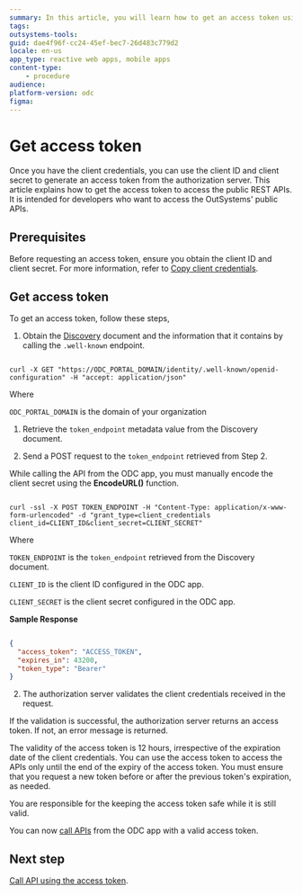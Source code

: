 ```yaml
---
summary: In this article, you will learn how to get an access token using the client credentials.
tags: 
outsystems-tools: 
guid: dae4f96f-cc24-45ef-bec7-26d483c779d2
locale: en-us
app_type: reactive web apps, mobile apps
content-type: 
    - procedure
audience: 
platform-version: odc
figma: 
---
```

# Get access token 

Once you have the client credentials, you can use the client ID and client secret to generate an access token from the authorization server. This article explains how to get the access token to access the public REST APIs. It is intended for developers who want to access the OutSystems' public APIs.

## Prerequisites

Before requesting an access token, ensure you obtain the client ID and client secret. For more information, refer to [Copy client credentials](create-api-client.md#copy-client-credentials).

## Get access token

To get an access token, follow these steps,

1. Obtain the [Discovery](about-oidc-discovery-document.md) document and the information that it contains by calling the `.well-known` endpoint.

```curl

curl -X GET "https://ODC_PORTAL_DOMAIN/identity/.well-known/openid-configuration" -H "accept: application/json"

```
Where

`ODC_PORTAL_DOMAIN` is the domain of your organization

1. Retrieve the `token_endpoint` metadata value from the Discovery document. 

1. Send a POST request to the `token_endpoint` retrieved from Step 2.

<div class="info" markdown="1">

While calling the API from the ODC app, you must manually encode the client secret using the **EncodeURL()** function.

</div>

```curl

curl -ssl -X POST TOKEN_ENDPOINT -H "Content-Type: application/x-www-form-urlencoded" -d "grant_type=client_credentials client_id=CLIENT_ID&client_secret=CLIENT_SECRET" 

```
Where

`TOKEN_ENDPOINT` is the `token_endpoint` retrieved from the Discovery document.

`CLIENT_ID` is the client ID configured in the ODC app.

`CLIENT_SECRET` is the client secret configured in the ODC app.

**Sample Response**

```json

{
  "access_token": "ACCESS_TOKEN",
  "expires_in": 43200,
  "token_type": "Bearer"
}

```

2. The authorization server validates the client credentials received in the request.

If the validation is successful, the authorization server returns an access token. If not, an error message is returned.

<div class="info" markdown="1">

The validity of the access token is 12 hours, irrespective of the expiration date of the client credentials. You can use the access token to access the APIs only until the end of the expiry of the access token. You must ensure that you request a new token before or after the previous token's expiration, as needed.

You are responsible for the keeping the access token safe while it is still valid.

</div>

You can now [call APIs](call-api.md) from the ODC app with a valid access token.

## Next step

[Call API using the access token](call-api.md).
